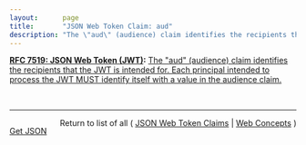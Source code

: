 ```yaml
---
layout:      page
title:       "JSON Web Token Claim: aud"
description: "The \"aud\" (audience) claim identifies the recipients that the JWT is intended for. Each principal intended to process the JWT MUST identify itself with a value in the audience claim."
---
```


**[RFC 7519: JSON Web Token (JWT)](/specs/IETF/RFC/7519 "JSON Web Token (JWT) is a compact, URL-safe means of representing claims to be transferred between two parties. The claims in a JWT are encoded as a JSON object that is used as the payload of a JSON Web Signature (JWS) structure or as the plaintext of a JSON Web Encryption (JWE) structure, enabling the claims to be digitally signed or integrity protected with a Message Authentication Code (MAC) and/or encrypted."):** [The "aud" (audience) claim identifies the recipients that the JWT is intended for. Each principal intended to process the JWT MUST identify itself with a value in the audience claim.](http://tools.ietf.org/html/rfc7519#section-4.1.3 "Read documentation for JSON Web Token Claim &#34;aud&#34;")

<br/>
<hr/>

<p style="float : left"><a href="aud.json" title="Get JSON representing this particular Web Concept">Get JSON</a></p>
<p style="text-align: right">Return to list of all ( <a href="../jwt-claims">JSON Web Token Claims</a> | <a href="../">Web Concepts</a> )</p>
